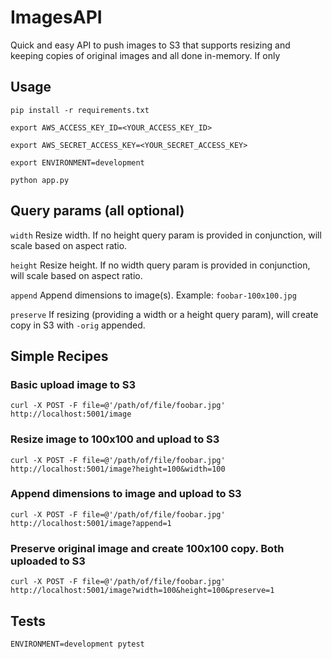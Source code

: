 
# ImagesAPI

Quick and easy API to push images to S3 that supports resizing and keeping copies of original images and all done in-memory. If only 

## Usage
`pip install -r requirements.txt`

`export AWS_ACCESS_KEY_ID=<YOUR_ACCESS_KEY_ID>`

`export AWS_SECRET_ACCESS_KEY=<YOUR_SECRET_ACCESS_KEY>`

`export ENVIRONMENT=development`

`python app.py`

## Query params (all optional)

`width`
Resize width. If no height query param is provided in conjunction, will scale based on aspect ratio.

`height`
Resize height. If no width query param is provided in conjunction, will scale based on aspect ratio.

`append`
Append dimensions to image(s). Example: `foobar-100x100.jpg`

`preserve`
If resizing (providing a width or a height query param), will create copy in S3 with `-orig` appended.

## Simple Recipes

### Basic upload image to S3

`curl -X POST -F file=@'/path/of/file/foobar.jpg' http://localhost:5001/image`

### Resize image to 100x100 and upload to S3

`curl -X POST -F file=@'/path/of/file/foobar.jpg' http://localhost:5001/image?height=100&width=100`

### Append dimensions to image and upload to S3

`curl -X POST -F file=@'/path/of/file/foobar.jpg' http://localhost:5001/image?append=1`

### Preserve original image and create 100x100 copy. Both uploaded to S3

`curl -X POST -F file=@'/path/of/file/foobar.jpg' http://localhost:5001/image?width=100&height=100&preserve=1`

## Tests
`ENVIRONMENT=development pytest`
